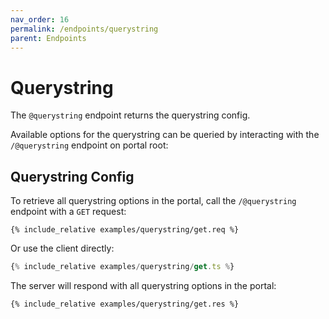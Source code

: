 ```yaml
---
nav_order: 16
permalink: /endpoints/querystring
parent: Endpoints
---
```


# Querystring

The `@querystring` endpoint returns the querystring config.

Available options for the querystring can be queried by interacting with the `/@querystring` endpoint on portal root:

## Querystring Config

To retrieve all querystring options in the portal, call the `/@querystring` endpoint with a `GET` request:

```http
{% include_relative examples/querystring/get.req %}
```

Or use the client directly:

```ts
{% include_relative examples/querystring/get.ts %}
```

The server will respond with all querystring options in the portal:

```http
{% include_relative examples/querystring/get.res %}
```
